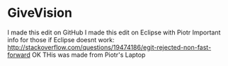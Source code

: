 GiveVision
==========
I made this edit on GitHub
I made this edit on Eclipse with Piotr
Important info for those if Eclipse doesnt work: http://stackoverflow.com/questions/19474186/egit-rejected-non-fast-forward
OK THis was made from Piotr's Laptop